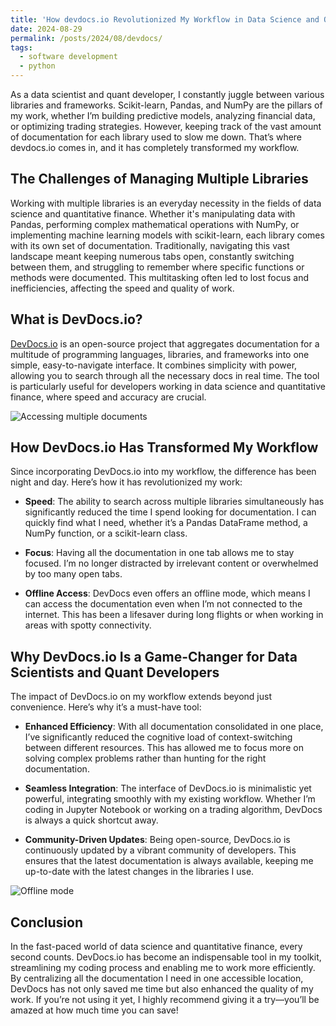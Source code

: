 ```yaml
---
title: 'How devdocs.io Revolutionized My Workflow in Data Science and Quantitative Finance'
date: 2024-08-29
permalink: /posts/2024/08/devdocs/
tags:
  - software development
  - python
---
```

As a data scientist and quant developer, I constantly juggle between various libraries and frameworks. Scikit-learn, Pandas, and NumPy are the pillars of my work, whether I’m building predictive models, analyzing financial data, or optimizing trading strategies. However, keeping track of the vast amount of documentation for each library used to slow me down. That’s where devdocs.io comes in, and it has completely transformed my workflow.

## The Challenges of Managing Multiple Libraries

Working with multiple libraries is an everyday necessity in the fields of data science and quantitative finance. Whether it's manipulating data with Pandas, performing complex mathematical operations with NumPy, or implementing machine learning models with scikit-learn, each library comes with its own set of documentation. Traditionally, navigating this vast landscape meant keeping numerous tabs open, constantly switching between them, and struggling to remember where specific functions or methods were documented. This multitasking often led to lost focus and inefficiencies, affecting the speed and quality of work.

## What is DevDocs.io?

[DevDocs.io](https://devdocs.io) is an open-source project that aggregates documentation for a multitude of programming languages, libraries, and frameworks into one simple, easy-to-navigate interface. It combines simplicity with power, allowing you to search through all the necessary docs in real time. The tool is particularly useful for developers working in data science and quantitative finance, where speed and accuracy are crucial.

![Accessing multiple documents](https://quantfin.net/images/blogs/multi-docs.gif)

## How DevDocs.io Has Transformed My Workflow

Since incorporating DevDocs.io into my workflow, the difference has been night and day. Here’s how it has revolutionized my work:

- **Speed**: The ability to search across multiple libraries simultaneously has significantly reduced the time I spend looking for documentation. I can quickly find what I need, whether it’s a Pandas DataFrame method, a NumPy function, or a scikit-learn class.

- **Focus**: Having all the documentation in one tab allows me to stay focused. I’m no longer distracted by irrelevant content or overwhelmed by too many open tabs.

- **Offline Access**: DevDocs even offers an offline mode, which means I can access the documentation even when I’m not connected to the internet. This has been a lifesaver during long flights or when working in areas with spotty connectivity.

## Why DevDocs.io Is a Game-Changer for Data Scientists and Quant Developers

The impact of DevDocs.io on my workflow extends beyond just convenience. Here’s why it’s a must-have tool:

- **Enhanced Efficiency**: With all documentation consolidated in one place, I’ve significantly reduced the cognitive load of context-switching between different resources. This has allowed me to focus more on solving complex problems rather than hunting for the right documentation.

- **Seamless Integration**: The interface of DevDocs.io is minimalistic yet powerful, integrating smoothly with my existing workflow. Whether I’m coding in Jupyter Notebook or working on a trading algorithm, DevDocs is always a quick shortcut away.

- **Community-Driven Updates**: Being open-source, DevDocs.io is continuously updated by a vibrant community of developers. This ensures that the latest documentation is always available, keeping me up-to-date with the latest changes in the libraries I use.

![Offline mode](https://quantfin.net/images/blogs/offline-mode.gif)

## Conclusion

In the fast-paced world of data science and quantitative finance, every second counts. DevDocs.io has become an indispensable tool in my toolkit, streamlining my coding process and enabling me to work more efficiently. By centralizing all the documentation I need in one accessible location, DevDocs has not only saved me time but also enhanced the quality of my work. If you’re not using it yet, I highly recommend giving it a try—you’ll be amazed at how much time you can save!
